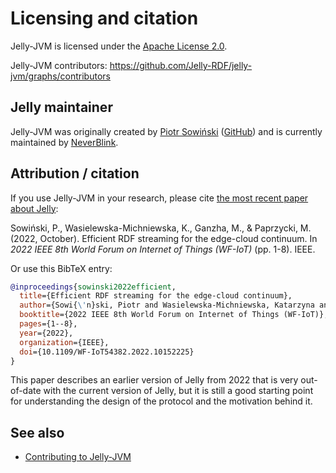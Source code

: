 # Licensing and citation

Jelly-JVM is licensed under the [Apache License 2.0](https://www.apache.org/licenses/LICENSE-2.0).

Jelly-JVM contributors: https://github.com/Jelly-RDF/jelly-jvm/graphs/contributors

## Jelly maintainer

Jelly-JVM was originally created by [Piotr Sowiński](https://ostrzyciel.eu) ([GitHub](https://github.com/Ostrzyciel)) and is currently maintained by [NeverBlink](https://neverblink.eu).

## Attribution / citation

If you use Jelly-JVM in your research, please cite [the most recent paper about Jelly](https://ieeexplore.ieee.org/abstract/document/10152225):

Sowiński, P., Wasielewska-Michniewska, K., Ganzha, M., & Paprzycki, M. (2022, October). Efficient RDF streaming for the edge-cloud continuum. In _2022 IEEE 8th World Forum on Internet of Things (WF-IoT)_ (pp. 1-8). IEEE.

Or use this BibTeX entry:

```bibtex
@inproceedings{sowinski2022efficient,
  title={Efficient RDF streaming for the edge-cloud continuum},
  author={Sowi{\'n}ski, Piotr and Wasielewska-Michniewska, Katarzyna and Ganzha, Maria and Paprzycki, Marcin and others},
  booktitle={2022 IEEE 8th World Forum on Internet of Things (WF-IoT)},
  pages={1--8},
  year={2022},
  organization={IEEE},
  doi={10.1109/WF-IoT54382.2022.10152225}
}
```

This paper describes an earlier version of Jelly from 2022 that is very out-of-date with the current version of Jelly, but it is still a good starting point for understanding the design of the protocol and the motivation behind it.

## See also

- [Contributing to Jelly-JVM](contributing/index.md)
